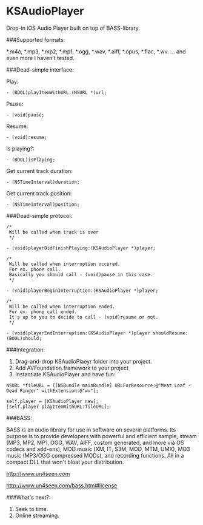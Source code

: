 KSAudioPlayer
=============

Drop-in iOS Audio Player built on top of BASS-library. 


###Supported formats:

*.m4a,
*.mp3,
*.mp2, 
*.mp1,
*.ogg,
*.wav, 
*.aiff,
*.opus,
*.flac,
*.wv.
... and even more I haven't tested.

###Dead-simple interface:


Play:

```objc
- (BOOL)playItemWithURL:(NSURL *)url;
```

Pause:

```objc
- (void)pause;
```

Resume:

```objc
- (void)resume;
```

Is playing?:

```objc
- (BOOL)isPlaying;
```

Get current track duration:

```objc
- (NSTimeInterval)duration;
```

Get current track position:

```objc
- (NSTimeInterval)position;
```

###Dead-simple protocol:

```objc
/*
 Will be called when track is over
 */

- (void)playerDidFinishPlaying:(KSAudioPlayer *)player;

/*
 Will be called when interruption occured.
 For ex. phone call.
 Basically you should call - (void)pause in this case.
 */

- (void)playerBeginInterruption:(KSAudioPlayer *)player;

/*
 Will be called when interruption ended.
 For ex. phone call ended.
 It's up to you to decide to call - (void)resume or not.
 */

- (void)playerEndInterruption:(KSAudioPlayer *)player shouldResume:(BOOL)should;

```


###Integration:

1. Drag-and-drop KSAudioPlaeyr folder into your project.
2. Add AVFoundation.framework to your project
3. Instantiate KSAudioPlayer and have fun:

```objc
NSURL *fileURL = [[NSBundle mainBundle] URLForResource:@"Meat Loaf - Dead Ringer" withExtension:@"wv"];

self.player = [KSAudioPlayer new];
[self.player playItemWithURL:fileURL];
```

###BASS:

BASS is an audio library for use in software on several platforms. Its purpose is to provide developers with powerful and efficient sample, stream (MP3, MP2, MP1, OGG, WAV, AIFF, custom generated, and more via OS codecs and add-ons), MOD music (XM, IT, S3M, MOD, MTM, UMX), MO3 music (MP3/OGG compressed MODs), and recording functions. All in a compact DLL that won't bloat your distribution.

http://www.un4seen.com

http://www.un4seen.com/bass.html#license

###What's next?:

1. Seek to time.
2. Online streaming.


